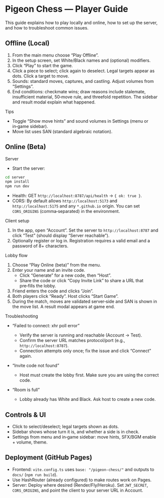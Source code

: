# Pigeon Chess — Player Guide

This guide explains how to play locally and online, how to set up the server, and how to troubleshoot common issues.

## Offline (Local)

1) From the main menu choose “Play Offline”.
2) In the setup screen, set White/Black names and (optional) modifiers.
3) Click “Play” to start the game.
4) Click a piece to select; click again to deselect. Legal targets appear as dots. Click a target to move.
5) Sounds: standard moves, captures, and castling. Adjust volumes from “Settings”.
6) End conditions: checkmate wins; draw reasons include stalemate, insufficient material, 50‑move rule, and threefold repetition. The sidebar and result modal explain what happened.

Tips
- Toggle “Show move hints” and sound volumes in Settings (menu or in‑game sidebar).
- Move list uses SAN (standard algebraic notation).

## Online (Beta)

Server
- Start the server:

```bash
cd server
npm install
npm run dev
```

- Health: GET `http://localhost:8787/api/health` → `{ ok: true }`.
- CORS: By default allows `http://localhost:5173` and `http://localhost:5175` and any `*.github.io` origin. You can set `CORS_ORIGINS` (comma‑separated) in the environment.

Client setup
1) In the app, open “Account”. Set the server to `http://localhost:8787` and click “Test” (should display “Server reachable”).
2) Optionally register or log in. Registration requires a valid email and a password of 8+ characters.

Lobby flow
1) Choose “Play Online (beta)” from the menu.
2) Enter your name and an invite code.
   - Click “Generate” for a new code, then “Host”.
   - Share the code or click “Copy Invite Link” to share a URL that pre‑fills the lobby.
3) Friend enters the code and clicks “Join”.
4) Both players click “Ready”. Host clicks “Start Game”.
5) During the match, moves are validated server‑side and SAN is shown in the move list. A result modal appears at game end.

Troubleshooting
- “Failed to connect: xhr poll error”
  - Verify the server is running and reachable (Account → Test).
  - Confirm the server URL matches protocol/port (e.g., `http://localhost:8787`).
  - Connection attempts only once; fix the issue and click “Connect” again.

- “Invite code not found”
  - Host must create the lobby first. Make sure you are using the correct code.

- “Room is full”
  - Lobby already has White and Black. Ask host to create a new code.

## Controls & UI

- Click to select/deselect; legal targets shown as dots.
- Sidebar shows whose turn it is, and whether a side is in check.
- Settings from menu and in‑game sidebar: move hints, SFX/BGM enable + volume, theme.

## Deployment (GitHub Pages)

- Frontend: `vite.config.ts` uses `base: "/pigeon-chess/"` and outputs to `docs/` (`npm run build`).
- Use HashRouter (already configured) to make routes work on Pages.
- Server: Deploy where desired (Render/Fly/Heroku). Set `JWT_SECRET`, `CORS_ORIGINS`, and point the client to your server URL in Account.


